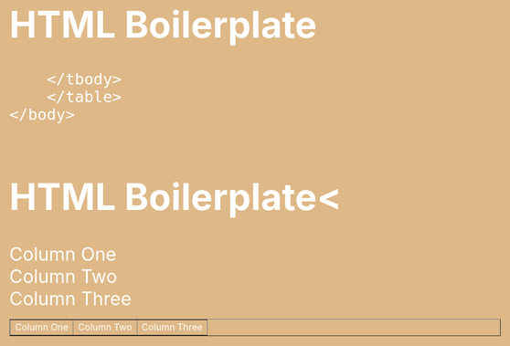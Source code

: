 <!DOCTYPE html>
<html lang="en">
    <head>
        <meta charset="UTF-8" />
        <title>HTML and CSS</title>
        <style>
        <!-- 
            body {background-color: burlywood;
            font-size:24pt;
            color:white;
            }
        --> 
        </style>
    </head>
    <body>
        <h1>HTML Boilerplate</h1>
        <table  cellpadding="10" border="1"> 
        <tbody>
        <tr>
            <td>Column One</td>
            <td>Column Two</td>
            <td>Column Three</td>
        </tr>
        
        </tbody>
        </table>
    </body>
</html>
<!doctype html>
<html lang="en">
  <head>
    <meta charset="utf-8">
    <meta name="viewport" content="width=device-width, initial-scale=1">
    <title>Bootstrap demo</title>
    <link href="https://cdn.jsdelivr.net/npm/bootstrap@5.3.3/dist/css/bootstrap.min.css" rel="stylesheet" integrity="sha384-QWTKZyjpPEjISv5WaRU9OFeRpok6YctnYmDr5pNlyT2bRjXh0JMhjY6hW+ALEwIH" crossorigin="anonymous">
  </head>
  <body>
    <div class="container">
        <div class="row">
            <div class="col-md-12"><h1>HTML Boilerplate<</h1></div>
        </div>    
        <div class="row">
            <div class="col-md-4">Column One</div>
             <div class="col-md-4">Column Two</div>
             <div class="col-md-4">Column Three</div>
        </div>
   </div>
        <script src="https://cdn.jsdelivr.net/npm/bootstrap@5.3.3/dist/js/bootstrap.bundle.min.js" integrity="sha384-YvpcrYf0tY3lHB60NNkmXc5s9fDVZLESaAA55NDzOxhy9GkcIdslK1eN7N6jIeHz" crossorigin="anonymous"></script>
  </body>
</html>

